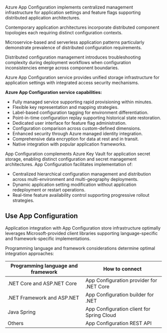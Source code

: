 Azure App Configuration implements centralized management infrastructure for application settings and feature flags supporting distributed application architectures.

Contemporary application architectures incorporate distributed component topologies each requiring distinct configuration contexts.

Microservice-based and serverless application patterns particularly demonstrate prevalence of distributed configuration requirements.

Distributed configuration management introduces troubleshooting complexity during deployment workflows when configuration inconsistencies emerge across component boundaries.

Azure App Configuration service provides unified storage infrastructure for application settings with integrated access security mechanisms.

**Azure App Configuration service capabilities:**

- Fully managed service supporting rapid provisioning within minutes.
- Flexible key representation and mapping strategies.
- Label-based configuration tagging for environment differentiation.
- Point-in-time configuration replay supporting historical state restoration.
- Dedicated user interface for feature flag administration.
- Configuration comparison across custom-defined dimensions.
- Enhanced security through Azure managed identity integration.
- Comprehensive data encryption for data at rest and in transit.
- Native integration with popular application frameworks.

App Configuration complements Azure Key Vault for application secret storage, enabling distinct configuration and secret management architectures. App Configuration facilitates implementation of:

- Centralized hierarchical configuration management and distribution across multi-environment and multi-geography deployments.
- Dynamic application setting modification without application redeployment or restart operations.
- Real-time feature availability control supporting progressive rollout strategies.

## Use App Configuration

Application integration with App Configuration store infrastructure optimally leverages Microsoft-provided client libraries supporting language-specific and framework-specific implementations.

Programming language and framework considerations determine optimal integration approaches:

| **Programming language and framework** | **How to connect**                        |
| -------------------------------------- | ----------------------------------------- |
| .NET Core and ASP.NET Core             | App Configuration provider for .NET Core  |
| .NET Framework and ASP.NET             | App Configuration builder for .NET        |
| Java Spring                            | App Configuration client for Spring Cloud |
| Others                                 | App Configuration REST API                |
